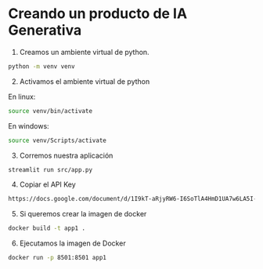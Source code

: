 # Creando un producto de IA Generativa

1. Creamos un ambiente virtual de python.
```sh
python -m venv venv
```

2. Activamos el ambiente virtual de python 

En linux:
```sh
source venv/bin/activate
```

En windows:
```sh
source venv/Scripts/activate
```

3. Corremos nuestra aplicación

```sh
streamlit run src/app.py
```

4. Copiar el API Key
```sh
https://docs.google.com/document/d/1I9kT-aRjyRW6-I6SoTlA4HmD1UA7w6LA5I-QXmhdypk/edit?usp=sharing
```

5. Si queremos crear la imagen de docker
```sh
docker build -t app1 .
```

6. Ejecutamos la imagen de Docker
```sh
docker run -p 8501:8501 app1
```